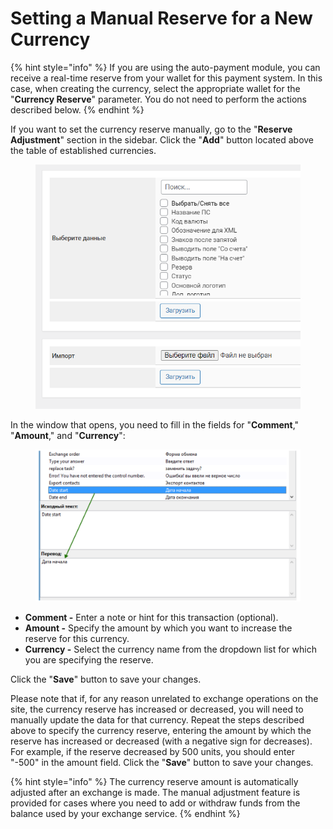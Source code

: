 # Setting a Manual Reserve for a New Currency

{% hint style="info" %}
If you are using the auto-payment module, you can receive a real-time reserve from your wallet for this payment system. In this case, when creating the currency, select the appropriate wallet for the "**Currency Reserve**" parameter. You do not need to perform the actions described below.
{% endhint %}

If you want to set the currency reserve manually, go to the "**Reserve Adjustment**" section in the sidebar. Click the "**Add**" button located above the table of established currencies.

<figure><img src="../../../.gitbook/assets/image (1027).png" alt=""><figcaption></figcaption></figure>

In the window that opens, you need to fill in the fields for "**Comment**," "**Amount**," and "**Currency**":

<figure><img src="../../../.gitbook/assets/image (1010).png" alt=""><figcaption></figcaption></figure>

* **Comment -** Enter a note or hint for this transaction (optional).
* **Amount -** Specify the amount by which you want to increase the reserve for this currency.
* **Currency -** Select the currency name from the dropdown list for which you are specifying the reserve.

Click the "**Save**" button to save your changes.

Please note that if, for any reason unrelated to exchange operations on the site, the currency reserve has increased or decreased, you will need to manually update the data for that currency. Repeat the steps described above to specify the currency reserve, entering the amount by which the reserve has increased or decreased (with a negative sign for decreases). For example, if the reserve decreased by 500 units, you should enter "-500" in the amount field. Click the "**Save**" button to save your changes.

{% hint style="info" %}
The currency reserve amount is automatically adjusted after an exchange is made. The manual adjustment feature is provided for cases where you need to add or withdraw funds from the balance used by your exchange service.
{% endhint %}